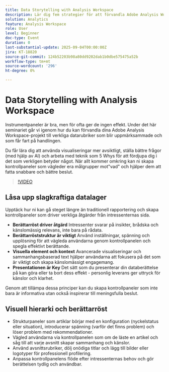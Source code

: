 ```yaml
---
title: Data Storytelling with Analysis Workspace
description: Lär dig fem strategier för att förvandla Adobe Analysis Workspace-paneler till övertygande datarubriker som skapar genomslag, insikter och åtgärder från intressenter.
solution: Analytics
feature: Analysis Workspace
role: User
level: Beginner
doc-type: Event
duration: 0
last-substantial-update: 2025-09-04T00:00:00Z
jira: KT-18820
source-git-commit: 124b52203b98a80dd9202dab1b0dbe575475a52b
workflow-type: tm+mt
source-wordcount: '296'
ht-degree: 0%

---
```



# Data Storytelling with Analysis Workspace

Instrumentpaneler är bra, men för ofta ger de ingen effekt. Under det här seminariet går vi igenom hur du kan förvandla dina Adobe Analysis Workspace-projekt till verkliga datarubriker som blir uppmärksammade och som får fart på handlingen.

Du får lära dig att använda visualiseringar mer avsiktligt, ställa bättre frågor (med hjälp av AI) och arbeta med teknik som 5 Whys för att fördjupa dig i det som verkligen betyder något. När allt kommer omkring kan ni skapa kontrollpaneler som vägleder era målgrupper mot&quot;vad&quot; och hjälper dem att fatta snabbare och bättre beslut.

>[!VIDEO](https://video.tv.adobe.com/v/3471116/?learn=on&enablevpops)


## Låsa upp slagkraftiga datalager

Upptäck hur ni kan gå steget längre än traditionell rapportering och skapa kontrollpaneler som driver verkliga åtgärder från intressenternas sida.

* **Berättarröst driver åtgärd** Intressenter svarar på insikter, brådska och känslomässig relevans, inte bara på rådata.
* **Berättarröststruktur är viktigt** Använd inställningar, spänning och upplösning för att vägleda användarna genom kontrollpanelen och spegla effektivt berättande.
* **Visuella element och kontext** Avancerade visualiseringar och sammanhangsbaserad text hjälper användarna att fokusera på det som är viktigt och skapa känslomässigt engagemang.
* **Presentationen är Key** Det sätt som du presenterar din databerättelse på kan göra eller ta bort dess effekt - personlig leverans ger uttryck för känslor och klarhet.

Genom att tillämpa dessa principer kan du skapa kontrollpaneler som inte bara är informativa utan också inspirerar till meningsfulla beslut.

## Visuell hierarki och berättarröst

* Strukturpaneler som artiklar börjar med en konfiguration (nyckelstatus eller situation), introducerar spänning (varför det finns problem) och löser problem med rekommendationer.
* Vägled användarna via kontrollpanelen som om de läste en artikel och såg till att varje avsnitt skapar sammanhang och känslor.
* Använd avsnittsrubriker, dölj onödiga titlar och lägg till bilder eller logotyper för professionell profilering.
* Anpassa kontrollpanelens flöde efter intressenternas behov och gör berättelsen tydlig och användbar.